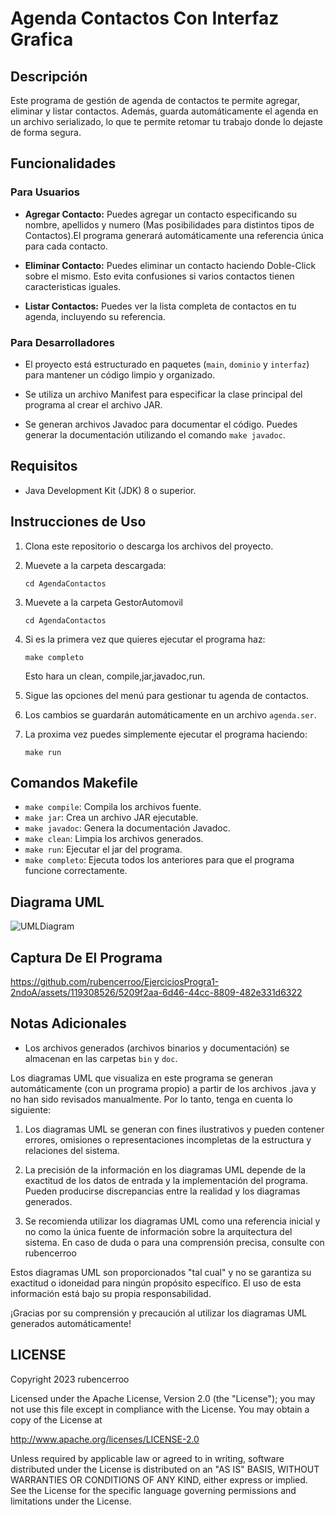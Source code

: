 # Agenda Contactos Con Interfaz Grafica

## Descripción
Este programa de gestión de agenda de contactos te permite agregar, eliminar y listar contactos. Además, guarda automáticamente el agenda en un archivo serializado, lo que te permite retomar tu trabajo donde lo dejaste de forma segura.

## Funcionalidades

### Para Usuarios
- **Agregar Contacto:** Puedes agregar un contacto especificando su nombre, apellidos y numero (Mas posibilidades para distintos tipos de Contactos).El programa generará automáticamente una referencia única para cada contacto.

- **Eliminar Contacto:** Puedes eliminar un contacto haciendo Doble-Click sobre el mismo. Esto evita confusiones si varios contactos tienen caracteristicas iguales.

- **Listar Contactos:** Puedes ver la lista completa de contactos en tu agenda, incluyendo su referencia.

### Para Desarrolladores
- El proyecto está estructurado en paquetes (`main`, `dominio` y `interfaz`) para mantener un código limpio y organizado.

- Se utiliza un archivo Manifest para especificar la clase principal del programa al crear el archivo JAR.

- Se generan archivos Javadoc para documentar el código. Puedes generar la documentación utilizando el comando `make javadoc`.

## Requisitos
- Java Development Kit (JDK) 8 o superior.

## Instrucciones de Uso
1. Clona este repositorio o descarga los archivos del proyecto.
2. Muevete a la carpeta descargada:
   ```console
   cd AgendaContactos
   ```
3. Muevete a la carpeta GestorAutomovil
   ```console
   cd AgendaContactos
   ```
4. Si es la primera vez que quieres ejecutar el programa haz:
   ```console
   make completo
   ```
    Esto hara un clean, compile,jar,javadoc,run.
   
5. Sigue las opciones del menú para gestionar tu agenda de contactos.

6. Los cambios se guardarán automáticamente en un archivo `agenda.ser`.
7. La proxima vez puedes simplemente ejecutar el programa haciendo:
   ```console
   make run
   ```

## Comandos Makefile
- `make compile`: Compila los archivos fuente.
- `make jar`: Crea un archivo JAR ejecutable.
- `make javadoc`: Genera la documentación Javadoc.
- `make clean`: Limpia los archivos generados.
- `make run`: Ejecutar el jar del programa.
- `make completo`: Ejecuta todos los anteriores para que el programa funcione correctamente.

## Diagrama UML
![UMLDiagram](https://github.com/rubencerroo/EjerciciosProgra1-2ndoA/assets/119308526/e292670b-74b4-4680-9cc1-74cd4809fd8c)

## Captura De El Programa


https://github.com/rubencerroo/EjerciciosProgra1-2ndoA/assets/119308526/5209f2aa-6d46-44cc-8809-482e331d6322



## Notas Adicionales

- Los archivos generados (archivos binarios y documentación) se almacenan en las carpetas `bin` y `doc`.

Los diagramas UML que visualiza en este programa se generan automáticamente (con un programa propio) a partir de los archivos .java y no han sido revisados manualmente. Por lo tanto, tenga en cuenta lo siguiente:

1. Los diagramas UML se generan con fines ilustrativos y pueden contener errores, omisiones o representaciones incompletas de la estructura y relaciones del sistema.

2. La precisión de la información en los diagramas UML depende de la exactitud de los datos de entrada y la implementación del programa. Pueden producirse discrepancias entre la realidad y los diagramas generados.

3. Se recomienda utilizar los diagramas UML como una referencia inicial y no como la única fuente de información sobre la arquitectura del sistema. En caso de duda o para una comprensión precisa, consulte con rubencerroo

Estos diagramas UML son proporcionados "tal cual" y no se garantiza su exactitud o idoneidad para ningún propósito específico. El uso de esta información está bajo su propia responsabilidad.

¡Gracias por su comprensión y precaución al utilizar los diagramas UML generados automáticamente!

## LICENSE
   Copyright 2023 rubencerroo
   
   Licensed under the Apache License, Version 2.0 (the "License");
   you may not use this file except in compliance with the License.
   You may obtain a copy of the License at
   
   http://www.apache.org/licenses/LICENSE-2.0

   Unless required by applicable law or agreed to in writing, software
   distributed under the License is distributed on an "AS IS" BASIS,
   WITHOUT WARRANTIES OR CONDITIONS OF ANY KIND, either express or implied.
   See the License for the specific language governing permissions and
   limitations under the License.

